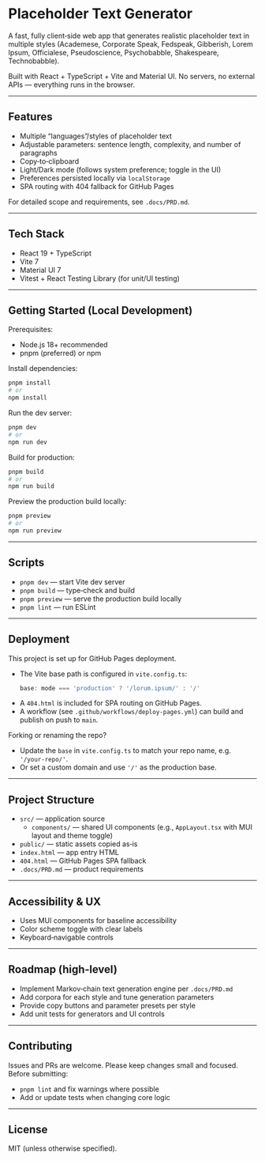 # Placeholder Text Generator

A fast, fully client‑side web app that generates realistic placeholder text in multiple styles (Academese, Corporate Speak, Fedspeak, Gibberish, Lorem Ipsum, Officialese, Pseudoscience, Psychobabble, Shakespeare, Technobabble).

Built with React + TypeScript + Vite and Material UI. No servers, no external APIs — everything runs in the browser.

---

## Features
- Multiple “languages”/styles of placeholder text
- Adjustable parameters: sentence length, complexity, and number of paragraphs
- Copy‑to‑clipboard
- Light/Dark mode (follows system preference; toggle in the UI)
- Preferences persisted locally via `localStorage`
- SPA routing with 404 fallback for GitHub Pages

For detailed scope and requirements, see `.docs/PRD.md`.

---

## Tech Stack
- React 19 + TypeScript
- Vite 7
- Material UI 7
- Vitest + React Testing Library (for unit/UI testing)

---

## Getting Started (Local Development)

Prerequisites:
- Node.js 18+ recommended
- pnpm (preferred) or npm

Install dependencies:
```bash
pnpm install
# or
npm install
```

Run the dev server:
```bash
pnpm dev
# or
npm run dev
```

Build for production:
```bash
pnpm build
# or
npm run build
```

Preview the production build locally:
```bash
pnpm preview
# or
npm run preview
```

---

## Scripts
- `pnpm dev` — start Vite dev server
- `pnpm build` — type‑check and build
- `pnpm preview` — serve the production build locally
- `pnpm lint` — run ESLint

---

## Deployment
This project is set up for GitHub Pages deployment.

- The Vite base path is configured in `vite.config.ts`:
  ```ts
  base: mode === 'production' ? '/lorum.ipsum/' : '/'
  ```
- A `404.html` is included for SPA routing on GitHub Pages.
- A workflow (see `.github/workflows/deploy-pages.yml`) can build and publish on push to `main`.

Forking or renaming the repo?
- Update the `base` in `vite.config.ts` to match your repo name, e.g. `'/your-repo/'`.
- Or set a custom domain and use `'/'` as the production base.

---

## Project Structure
- `src/` — application source
  - `components/` — shared UI components (e.g., `AppLayout.tsx` with MUI layout and theme toggle)
- `public/` — static assets copied as‑is
- `index.html` — app entry HTML
- `404.html` — GitHub Pages SPA fallback
- `.docs/PRD.md` — product requirements

---

## Accessibility & UX
- Uses MUI components for baseline accessibility
- Color scheme toggle with clear labels
- Keyboard‑navigable controls

---

## Roadmap (high‑level)
- Implement Markov‑chain text generation engine per `.docs/PRD.md`
- Add corpora for each style and tune generation parameters
- Provide copy buttons and parameter presets per style
- Add unit tests for generators and UI controls

---

## Contributing
Issues and PRs are welcome. Please keep changes small and focused. Before submitting:
- `pnpm lint` and fix warnings where possible
- Add or update tests when changing core logic

---

## License
MIT (unless otherwise specified).
